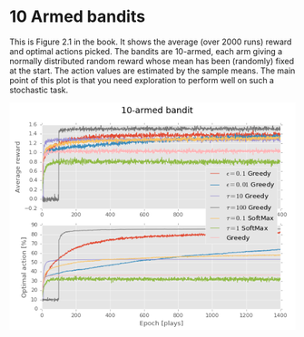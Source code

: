 10 Armed bandits
================

This is Figure 2.1 in the book. It shows the average (over 2000 runs) reward and optimal actions picked.
The bandits are 10-armed, each arm giving a normally distributed random reward whose mean has been (randomly) fixed at the start.
The action values are estimated by the sample means.
The main point of this plot is that you need exploration to perform well on such a stochastic task.

![Figure 2.1](plots/2.2.png)
